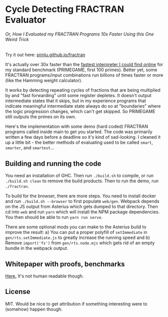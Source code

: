 # Cycle Detecting FRACTRAN Evaluator
###### Or, How I Evaluated my FRACTRAN Programs 10x Faster Using this One Weird Trick

Try it out here: [pimlu.github.io/fractran](https://pimlu.github.io/fractran/)

It's actually over 30x faster than the [fastest interpreter I could find online](https://stackoverflow.com/a/1780262) for my standard benchmark (PRIMEGAME, first 100 primes).  Better yet, some FRACTRAN programs/input combinations run billions of times faster or more (like the Hamming weight calculator).

It works by detecting repeating cycles of fractions that are being multiplied by and "fast forwarding" until some register depletes.  It doesn't output intermediate states that it skips, but in my experience programs that indicate meaningful intermediate state always do so at "boundaries" where the logic progression changes, which can't get skipped.  So PRIMEGAME still outputs the primes on its own.

Here's the implementation with some demo (hard coded) FRACTRAN programs called inside main to get you started.  The code was primarily written a few days before a deadline so it's kind of sad-looking.  I cleaned it up a little bit - the better methods of evaluating used to be called `smart`, `smarter`, and `smartest`...

## Building and running the code

You need an installation of GHC. Then run `./build.sh` to compile, or run `./build.sh clean` to remove the build products.  Then to run the demo, run `./fractran`.

To build for the browser, there are more steps. You need to install docker and run `./build.sh --browser` to first populate `web/gen`. Webpack depends on the JS output from Asterius which gets dumped to that directory. Then cd into `web` and run `yarn` which will install the NPM package dependencies.  You then should be able to run `yarn run serve`.

There are some optional mods you can make to the Asterius build to improve the result: a) You can put a proper polyfill of `setImmediate` in `gen/rts.setImmediate.js` to greatly increase the running speed and b) Remove `import('fs')` from `gen/rts.node.mjs` which gets rid of an empty bundle in the webpack output.

## Whitepaper with proofs, benchmarks
[Here.](termpd.pdf) It's not human readable though.

## License
MIT.  Would be nice to get attribution if something interesting were to (somehow) happen though.

